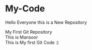 # My-Code
<p>Hello Everyone this is a New Repository<p>
My First Git Repository <br>
This is Mansoor <br>
This is My first Git Code :)
